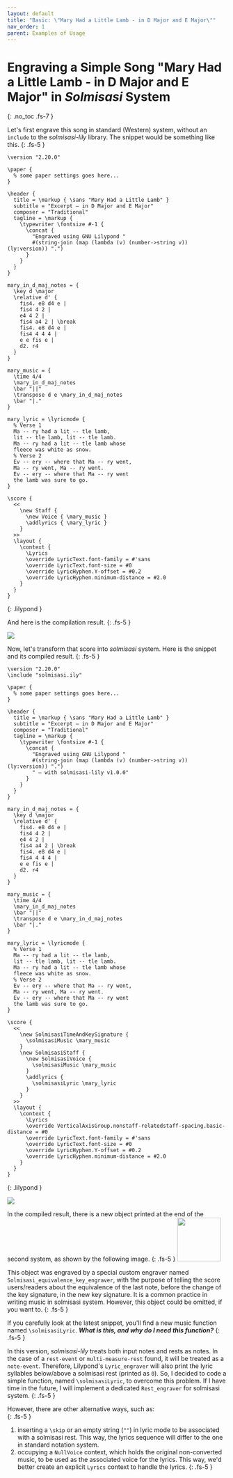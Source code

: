 ```yaml
---
layout: default
title: "Basic: \"Mary Had a Little Lamb - in D Major and E Major\""
nav_order: 1
parent: Examples of Usage
---
```


# Engraving a Simple Song "Mary Had a Little Lamb - in D Major and E Major" in _Solmisasi_ System
{: .no_toc .fs-7 }

Let's first engrave this song in standard (Western) system, without an `include` to the _solmisasi-lily_ library. The snippet would be something like this.
{: .fs-5 }

```
\version "2.20.0"

\paper {
  % some paper settings goes here...
}

\header {
  title = \markup { \sans "Mary Had a Little Lamb" }
  subtitle = "Excerpt — in D Major and E Major"
  composer = "Traditional"
  tagline = \markup {
    \typewriter \fontsize #-1 {
      \concat {
        "Engraved using GNU Lilypond "
        #(string-join (map (lambda (v) (number->string v)) (ly:version)) ".")
      }
    }
  }
}

mary_in_d_maj_notes = {
  \key d \major
  \relative d' {
    fis4. e8 d4 e |
    fis4 4 2 |
    e4 4 2 |
    fis4 a4 2 | \break
    fis4. e8 d4 e |
    fis4 4 4 4 |
    e e fis e |
    d2. r4
  }
}

mary_music = {
  \time 4/4
  \mary_in_d_maj_notes
  \bar "||"
  \transpose d e \mary_in_d_maj_notes
  \bar "|."
}

mary_lyric = \lyricmode {
  % Verse 1
  Ma -- ry had a lit -- tle lamb,
  lit -- tle lamb, lit -- tle lamb.
  Ma -- ry had a lit -- tle lamb whose
  fleece was white as snow.
  % Verse 2
  Ev -- ery -- where that Ma -- ry went,
  Ma -- ry went, Ma -- ry went.
  Ev -- ery -- where that Ma -- ry went
  the lamb was sure to go.
}

\score {
  <<
    \new Staff {
      \new Voice { \mary_music }
      \addlyrics { \mary_lyric }
    }
  >>
  \layout {
    \context {
      \Lyrics
      \override LyricText.font-family = #'sans
      \override LyricText.font-size = #0
      \override LyricHyphen.Y-offset = #0.2
      \override LyricHyphen.minimum-distance = #2.0
    }
  }
}
```
{: .lilypond }

And here is the compilation result.
{: .fs-5 }

![](../basic-01.png)

Now, let's transform that score into _solmisasi_ system. Here is the snippet and its compiled result.
{: .fs-5 }

```
\version "2.20.0"
\include "solmisasi.ily"

\paper {
  % some paper settings goes here...
}

\header {
  title = \markup { \sans "Mary Had a Little Lamb" }
  subtitle = "Excerpt — in D Major and E Major"
  composer = "Traditional"
  tagline = \markup {
    \typewriter \fontsize #-1 {
      \concat {
        "Engraved using GNU Lilypond "
        #(string-join (map (lambda (v) (number->string v)) (ly:version)) ".")
        " — with solmisasi-lily v1.0.0"
      }
    }
  }
}

mary_in_d_maj_notes = {
  \key d \major
  \relative d' {
    fis4. e8 d4 e |
    fis4 4 2 |
    e4 4 2 |
    fis4 a4 2 | \break
    fis4. e8 d4 e |
    fis4 4 4 4 |
    e e fis e |
    d2. r4
  }
}

mary_music = {
  \time 4/4
  \mary_in_d_maj_notes
  \bar "||"
  \transpose d e \mary_in_d_maj_notes
  \bar "|."
}

mary_lyric = \lyricmode {
  % Verse 1
  Ma -- ry had a lit -- tle lamb,
  lit -- tle lamb, lit -- tle lamb.
  Ma -- ry had a lit -- tle lamb whose
  fleece was white as snow.
  % Verse 2
  Ev -- ery -- where that Ma -- ry went,
  Ma -- ry went, Ma -- ry went.
  Ev -- ery -- where that Ma -- ry went
  the lamb was sure to go.
}

\score {
  <<
    \new SolmisasiTimeAndKeySignature {
      \solmisasiMusic \mary_music
    }
    \new SolmisasiStaff {
      \new SolmisasiVoice {
        \solmisasiMusic \mary_music
      }
      \addlyrics {
        \solmisasiLyric \mary_lyric
      }
    }
  >>
  \layout {
    \context {
      \Lyrics
      \override VerticalAxisGroup.nonstaff-relatedstaff-spacing.basic-distance = #0
      \override LyricText.font-family = #'sans
      \override LyricText.font-size = #0
      \override LyricHyphen.Y-offset = #0.2
      \override LyricHyphen.minimum-distance = #2.0
    }
  }
}
```
{: .lilypond }

![](../basic-01-solmisasi.png)

In the compiled result, there is a new object printed at the end of the second system, as shown by the following image.
{: .fs-5 }
<img src="../basic-01-solmisasi-key-equivalence.png" width="100"/>

This object was engraved by a special custom engraver named `Solmisasi_equivalence_key_engraver`, with the purpose of telling the score users/readers about the equivalence of the last note, before the change of the key signature, in the new key signature. It is a common practice in writing music in solmisasi system. However, this object could be omitted, if you want to.
{: .fs-5 }

If you carefully look at the latest snippet, you'll find a new music function named `\solmisasiLyric`. _**What is this, and why do I need this function?**_
{: .fs-5 }

In this version, _solmisasi-lily_ treats both input notes and rests as notes. In the case of a `rest-event` or `multi-measure-rest` found, it will be treated as a `note-event`. Therefore, Lilypond's `Lyric_engraver` will also print the lyric syllables below/above a solmisasi rest (printed as `0`). So, I decided to code a simple function, named `\solmisasiLyric`, to overcome this problem. If I have time in the future, I will implement a dedicated `Rest_engraver` for solmisasi system.
{: .fs-5 }

However, there are other alternative ways, such as:<br>
{: .fs-5 }
1. inserting a `\skip` or an empty string (`""`) in lyric mode to be associated with a solmisasi rest. This way, the lyrics sequence will differ to the one in standard notation system.
2. occupying a `NullVoice` context, which holds the original non-converted music, to be used as the associated voice for the lyrics. This way, we'd better create an explicit `Lyrics` context to handle the lyrics.
{: .fs-5 }

